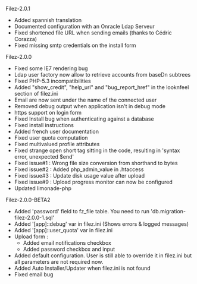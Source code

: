 

Filez-2.0.1

* Added spannish translation
* Documented configuration with an Onracle Ldap Serveur
* Fixed shortened file URL when sending emails (thanks to Cédric Corazza)
* Fixed missing smtp credentials on the install form

Filez-2.0.0

* Fixed some IE7 rendering bug
* Ldap user factory now allow to retrieve accounts from baseDn subtrees
* Fixed PHP-5.3 incompatibilities
* Added "show_credit", "help_url" and "bug_report_href" in the looknfeel section of filez.ini
* Email are now sent under the name of the connected user
* Removed debug output when application isn't in debug mode
* https support on login form
* Fixed Install bug when authenticating against a database
* Fixed install instructions
* Added french user documentation
* Fixed user quota computation
* Fixed multivalued profile attributes 
* Fixed strange open short tag sitting in the code, resulting in 'syntax error, unexpected $end' 
* Fixed issue#1 : Wrong file size conversion from shorthand to bytes
* Fixed issue#2 : Added php_admin_value in .htaccess
* Fixed issue#3 : Update disk usage value after upload 
* Fixed issue#9 : Upload progress monitor can now be configured 
* Updated limonade-php

Filez-2.0.0-BETA2

* Added 'password' field to fz_file table. You need to run 'db.migration-filez-2.0.0-1.sql'
* Added '[app]::debug' var in filez.ini (Shows errors & logged messages)
* Added '[app]::user_quota' var in filez.ini
* Upload form :
  * Added email notifications checkbox
  * Added password checkbox and input
* Added default configuration. User is still able to override it in filez.ini
  but all parameters are not required now.
* Added Auto Installer/Updater when filez.ini is not found
* Fixed email bug


